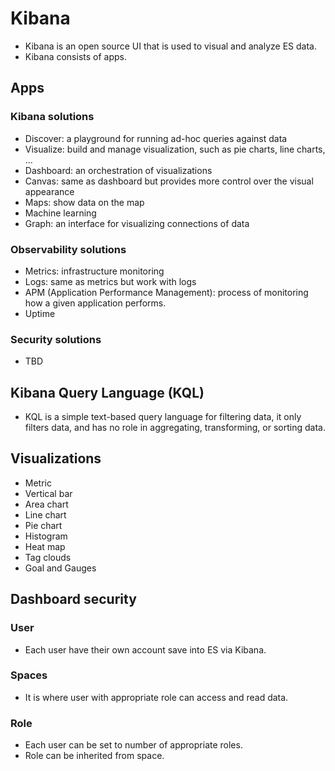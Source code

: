 # Kibana
-  Kibana is an open source UI that is used to visual and analyze ES data.
- Kibana consists of apps.
## Apps
### Kibana solutions
- Discover: a playground for running ad-hoc queries against data
- Visualize: build and manage visualization, such as pie charts, line charts, ...
- Dashboard: an orchestration of visualizations
- Canvas: same as dashboard but provides more control over the visual appearance
- Maps: show data on the map
- Machine learning
- Graph: an interface for visualizing connections of data
### Observability solutions
- Metrics: infrastructure monitoring
- Logs: same as metrics but work with logs
- APM (Application Performance Management): process of monitoring how a given application performs.
- Uptime
### Security solutions
- TBD
## Kibana Query Language (KQL)
- KQL is a simple text-based query language for filtering data, it only filters data, and has no role in aggregating, transforming, or sorting data.
## Visualizations
- Metric
- Vertical bar
- Area chart
- Line chart
- Pie chart
- Histogram
- Heat map
- Tag clouds
- Goal and Gauges
## Dashboard security
### User
- Each user have their own account save into ES via Kibana.
### Spaces
- It is where user with appropriate role can access and read data.
### Role
- Each user can be set to number of appropriate roles.
- Role can be inherited from space.
